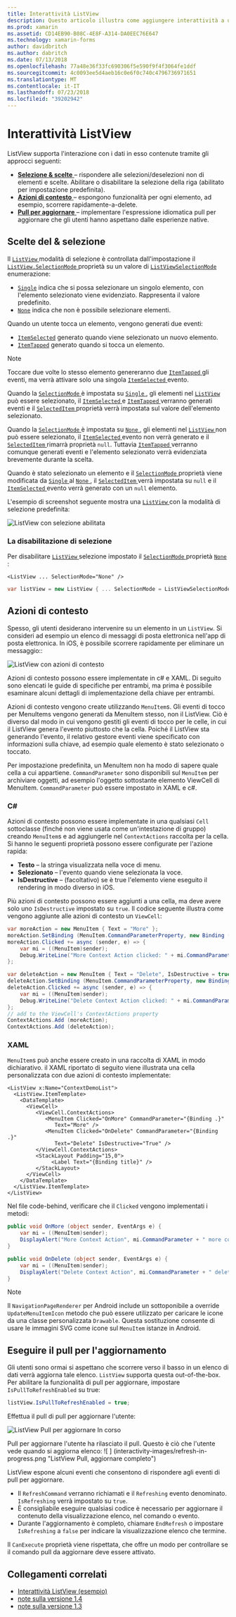 ```yaml
---
title: Interattività ListView
description: Questo articolo illustra come aggiungere interattività a un ListView di xamarin. Forms mediante l'implementazione di pull per aggiornare le selezioni e le azioni di contesto.
ms.prod: xamarin
ms.assetid: CD14EB90-B08C-4E8F-A314-DA0EEC76E647
ms.technology: xamarin-forms
author: davidbritch
ms.author: dabritch
ms.date: 07/13/2018
ms.openlocfilehash: 77a48e36f33fc690306f5e590f9f4f3064fe1ddf
ms.sourcegitcommit: 4c0093ee5d4aeb16c0e6f0c740c4796736971651
ms.translationtype: MT
ms.contentlocale: it-IT
ms.lasthandoff: 07/23/2018
ms.locfileid: "39202942"
---
```

# <a name="listview-interactivity"></a>Interattività ListView

ListView supporta l'interazione con i dati in esso contenute tramite gli approcci seguenti:

- [**Selezione & scelte** ](#selectiontaps) &ndash; rispondere alle selezioni/deselezioni non di elementi e scelte. Abilitare o disabilitare la selezione della riga (abilitato per impostazione predefinita).
- [**Azioni di contesto** ](#Context_Actions) &ndash; espongono funzionalità per ogni elemento, ad esempio, scorrere rapidamente-a-delete.
- [**Pull per aggiornare** ](#Pull_to_Refresh) &ndash; implementare l'espressione idiomatica pull per aggiornare che gli utenti hanno aspettano dalle esperienze native.

<a name="selectiontaps" />

## <a name="selection--taps"></a>Scelte del & selezione

Il [ `ListView` ](xref:Xamarin.Forms.ListView) modalità di selezione è controllata dall'impostazione il [ `ListView.SelectionMode` ](xref:Xamarin.Forms.ListView.SelectionMode) proprietà su un valore di [ `ListViewSelectionMode` ](xref:Xamarin.Forms.ListViewSelectionMode) enumerazione:

- [`Single`](xref:Xamarin.Forms.ListViewSelectionMode.Single) indica che si possa selezionare un singolo elemento, con l'elemento selezionato viene evidenziato. Rappresenta il valore predefinito.
- [`None`](xref:Xamarin.Forms.ListViewSelectionMode.None) indica che non è possibile selezionare elementi.

Quando un utente tocca un elemento, vengono generati due eventi:

- [`ItemSelected`](xref:Xamarin.Forms.ListView.ItemSelected) generato quando viene selezionato un nuovo elemento.
- [`ItemTapped`](xref:Xamarin.Forms.ListView.ItemTapped) generato quando si tocca un elemento.

> [!NOTE]
> Toccare due volte lo stesso elemento genereranno due [ `ItemTapped` ](xref:Xamarin.Forms.ListView.ItemTapped) gli eventi, ma verrà attivare solo una singola [ `ItemSelected` ](xref:Xamarin.Forms.ListView.ItemSelected) evento.

Quando la [ `SelectionMode` ](xref:Xamarin.Forms.ListView.SelectionMode) è impostata su [ `Single` ](xref:Xamarin.Forms.ListViewSelectionMode.Single), gli elementi nel [ `ListView` ](xref:Xamarin.Forms.ListView) può essere selezionato, il [ `ItemSelected` ](xref:Xamarin.Forms.ListView.ItemSelected) e [ `ItemTapped` ](xref:Xamarin.Forms.ListView.ItemTapped) verranno generati eventi e il [ `SelectedItem` ](xref:Xamarin.Forms.ListView.SelectedItem) proprietà verrà impostata sul valore dell'elemento selezionato.

Quando la [ `SelectionMode` ](xref:Xamarin.Forms.ListView.SelectionMode) è impostata su [ `None` ](xref:Xamarin.Forms.ListViewSelectionMode.None), gli elementi nel [ `ListView` ](xref:Xamarin.Forms.ListView) non può essere selezionato, il [ `ItemSelected` ](xref:Xamarin.Forms.ListView.ItemSelected) evento non verrà generato e il [ `SelectedItem` ](xref:Xamarin.Forms.ListView.SelectedItem) rimarrà proprietà `null`. Tuttavia [ `ItemTapped` ](xref:Xamarin.Forms.ListView.ItemTapped) verranno comunque generati eventi e l'elemento selezionato verrà evidenziata brevemente durante la scelta.

Quando è stato selezionato un elemento e il [ `SelectionMode` ](xref:Xamarin.Forms.ListView.SelectionMode) proprietà viene modificata da [ `Single` ](xref:Xamarin.Forms.ListViewSelectionMode.Single) al [ `None` ](xref:Xamarin.Forms.ListViewSelectionMode.None), il [ `SelectedItem` ](xref:Xamarin.Forms.ListView.SelectedItem) verrà impostata su `null` e il [ `ItemSelected` ](xref:Xamarin.Forms.ListView.ItemSelected) evento verrà generato con un `null` elemento.

L'esempio di screenshot seguente mostra una [ `ListView` ](xref:Xamarin.Forms.ListView) con la modalità di selezione predefinita:

![](interactivity-images/selection-default.png "ListView con selezione abilitata")

### <a name="disabling-selection"></a>La disabilitazione di selezione

Per disabilitare [ `ListView` ](xref:Xamarin.Forms.ListView) selezione impostato il [ `SelectionMode` ](xref:Xamarin.Forms.ListView.SelectionMode) proprietà [ `None` ](xref:Xamarin.Forms.ListViewSelectionMode.None):

```xaml
<ListView ... SelectionMode="None" />
```

```csharp
var listView = new ListView { ... SelectionMode = ListViewSelectionMode.None };
```

<a name="Context_Actions" />

## <a name="context-actions"></a>Azioni di contesto
Spesso, gli utenti desiderano intervenire su un elemento in un `ListView`. Si consideri ad esempio un elenco di messaggi di posta elettronica nell'app di posta elettronica. In iOS, è possibile scorrere rapidamente per eliminare un messaggio::

![](interactivity-images/context-default.png "ListView con azioni di contesto")

Azioni di contesto possono essere implementate in c# e XAML. Di seguito sono elencati le guide di specifiche per entrambi, ma prima è possibile esaminare alcuni dettagli di implementazione della chiave per entrambi.

Azioni di contesto vengono create utilizzando `MenuItem`s. Gli eventi di tocco per MenuItems vengono generati da MenuItem stesso, non il ListView. Ciò è diverso dal modo in cui vengono gestiti gli eventi di tocco per le celle, in cui il ListView genera l'evento piuttosto che la cella. Poiché il ListView sta generando l'evento, il relativo gestore eventi viene specificato con informazioni sulla chiave, ad esempio quale elemento è stato selezionato o toccato.

Per impostazione predefinita, un MenuItem non ha modo di sapere quale cella a cui appartiene. `CommandParameter` sono disponibili sul `MenuItem` per archiviare oggetti, ad esempio l'oggetto sottostante elemento ViewCell di MenuItem. `CommandParameter` può essere impostato in XAML e c#.

### <a name="c"></a>C#  

Azioni di contesto possono essere implementate in una qualsiasi `Cell` sottoclasse (finché non viene usata come un'intestazione di gruppo) creando `MenuItem`s e ad aggiungerle nel `ContextActions` raccolta per la cella. Si hanno le seguenti proprietà possono essere configurate per l'azione rapida:

* **Testo** &ndash; la stringa visualizzata nella voce di menu.
* **Selezionato** &ndash; l'evento quando viene selezionata la voce.
* **IsDestructive** &ndash; (facoltativo) se è true l'elemento viene eseguito il rendering in modo diverso in iOS.

Più azioni di contesto possono essere aggiunti a una cella, ma deve avere solo uno `IsDestructive` impostato su `true`. Il codice seguente illustra come vengono aggiunte alle azioni di contesto un `ViewCell`:

```csharp
var moreAction = new MenuItem { Text = "More" };
moreAction.SetBinding (MenuItem.CommandParameterProperty, new Binding ("."));
moreAction.Clicked += async (sender, e) => {
    var mi = ((MenuItem)sender);
    Debug.WriteLine("More Context Action clicked: " + mi.CommandParameter);
};

var deleteAction = new MenuItem { Text = "Delete", IsDestructive = true }; // red background
deleteAction.SetBinding (MenuItem.CommandParameterProperty, new Binding ("."));
deleteAction.Clicked += async (sender, e) => {
    var mi = ((MenuItem)sender);
    Debug.WriteLine("Delete Context Action clicked: " + mi.CommandParameter);
};
// add to the ViewCell's ContextActions property
ContextActions.Add (moreAction);
ContextActions.Add (deleteAction);
```

### <a name="xaml"></a>XAML

`MenuItem`s può anche essere creato in una raccolta di XAML in modo dichiarativo. il XAML riportato di seguito viene illustrata una cella personalizzata con due azioni di contesto implementate:

```xaml
<ListView x:Name="ContextDemoList">
  <ListView.ItemTemplate>
    <DataTemplate>
      <ViewCell>
         <ViewCell.ContextActions>
            <MenuItem Clicked="OnMore" CommandParameter="{Binding .}"
               Text="More" />
            <MenuItem Clicked="OnDelete" CommandParameter="{Binding .}"
               Text="Delete" IsDestructive="True" />
         </ViewCell.ContextActions>
         <StackLayout Padding="15,0">
              <Label Text="{Binding title}" />
         </StackLayout>
      </ViewCell>
    </DataTemplate>
  </ListView.ItemTemplate>
</ListView>
```

Nel file code-behind, verificare che il `Clicked` vengono implementati i metodi:

```csharp
public void OnMore (object sender, EventArgs e) {
    var mi = ((MenuItem)sender);
    DisplayAlert("More Context Action", mi.CommandParameter + " more context action", "OK");
}

public void OnDelete (object sender, EventArgs e) {
    var mi = ((MenuItem)sender);
    DisplayAlert("Delete Context Action", mi.CommandParameter + " delete context action", "OK");
}
```

> [!NOTE]
> Il `NavigationPageRenderer` per Android include un sottoponibile a override `UpdateMenuItemIcon` metodo che può essere utilizzato per caricare le icone da una classe personalizzata `Drawable`. Questa sostituzione consente di usare le immagini SVG come icone sul `MenuItem` istanze in Android.

<a name="Pull_to_Refresh" />

## <a name="pull-to-refresh"></a>Eseguire il pull per l'aggiornamento
Gli utenti sono ormai si aspettano che scorrere verso il basso in un elenco di dati verrà aggiorna tale elenco. `ListView` supporta questa out-of-the-box. Per abilitare la funzionalità di pull per aggiornare, impostare `IsPullToRefreshEnabled` su true:

```csharp
listView.IsPullToRefreshEnabled = true;
```

Effettua il pull di pull per aggiornare l'utente:

![](interactivity-images/refresh-start.png "ListView Pull per aggiornare In corso")

Pull per aggiornare l'utente ha rilasciato il pull. Questo è ciò che l'utente vede quando si aggiorna elenco: ![ ] (interactivity-images/refresh-in-progress.png "ListView Pull, aggiornare completo")

ListView espone alcuni eventi che consentono di rispondere agli eventi di pull per aggiornare.

-  Il `RefreshCommand` verranno richiamati e il `Refreshing` evento denominato. `IsRefreshing` verrà impostato su `true`.
-  È consigliabile eseguire qualsiasi codice è necessario per aggiornare il contenuto della visualizzazione elenco, nel comando o evento.
-  Durante l'aggiornamento è completo, chiamare `EndRefresh` o impostare `IsRefreshing` a `false` per indicare la visualizzazione elenco che termine.

Il `CanExecute` proprietà viene rispettata, che offre un modo per controllare se il comando pull da aggiornare deve essere attivato.



## <a name="related-links"></a>Collegamenti correlati

- [Interattività ListView (esempio)](https://developer.xamarin.com/samples/xamarin-forms/UserInterface/ListView/interactivity)
- [note sulla versione 1.4](http://forums.xamarin.com/discussion/35451/xamarin-forms-1-4-0-released/)
- [note sulla versione 1.3](http://forums.xamarin.com/discussion/29934/xamarin-forms-1-3-0-released/)
